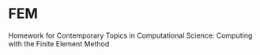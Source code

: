 # FEM
Homework for Contemporary Topics in Computational Science: Computing with the Finite Element Method
